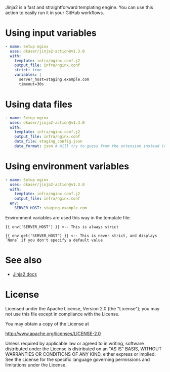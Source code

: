 Jinja2 is a fast and straightforward templating engine. You can use this action
to easily run it in your GitHub workflows.

# Using input variables

```yml
- name: Setup nginx
  uses: dkaser/jinja2-action@v1.3.0
  with:
    template: infra/nginx.conf.j2
    output_file: infra/nginx.conf
    strict: true
    variables: |
      server_host=staging.example.com
      timeout=30s
```

# Using data files

```yml
- name: Setup nginx
  uses: dkaser/jinja2-action@v1.3.0
  with:
    template: infra/nginx.conf.j2
    output_file: infra/nginx.conf
    data_file: staging_config.json
    data_format: json # Will try to guess from the extension instead (unnecessary in this case)
```

# Using environment variables

```yml
- name: Setup nginx
  uses: dkaser/jinja2-action@v1.3.0
  with:
    template: infra/nginx.conf.j2
    output_file: infra/nginx.conf
  env:
    SERVER_HOST: staging.example.com
```

Environment variables are used this way in the template file:

```
{{ env['SERVER_HOST'] }} <-- This is always strict
```

```
{{ env.get('SERVER_HOST') }} <-- This is never strict, and displays `None` if you don't specify a default value
```

# See also

- [Jinja2 docs](https://jinja.palletsprojects.com/)

# License

Licensed under the Apache License, Version 2.0 (the "License"); you may not use this file except in compliance with the License.

You may obtain a copy of the License at

http://www.apache.org/licenses/LICENSE-2.0

Unless required by applicable law or agreed to in writing, software distributed under the License is distributed on an "AS IS" BASIS, WITHOUT WARRANTIES OR CONDITIONS OF ANY KIND, either express or implied.
See the License for the specific language governing permissions and limitations under the License.
